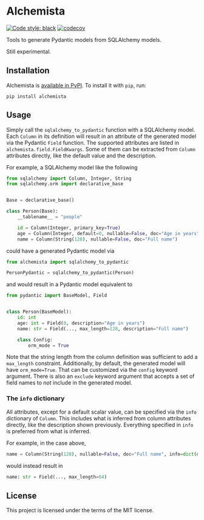 # Alchemista

[![Code style: black](https://img.shields.io/badge/code%20style-black-000000.svg)](https://github.com/psf/black)
[![codecov](https://codecov.io/gh/ggabriel96/alchemista/branch/main/graph/badge.svg?token=MYXKIH09FJ)](https://codecov.io/gh/ggabriel96/alchemista)

Tools to generate Pydantic models from SQLAlchemy models.

Still experimental.

## Installation

Alchemista is [available in PyPI](https://pypi.org/project/alchemista/).
To install it with `pip`, run:


```shell
pip install alchemista
```

## Usage

Simply call the `sqlalchemy_to_pydantic` function with a SQLAlchemy model.
Each `Column` in its definition will result in an attribute of the generated model via the Pydantic `Field` function.
The supported attributes are listed in `alchemista.field.FieldKwargs`.
Some of them can be extracted from `Column` attributes directly, like the default value and the description.

For example, a SQLAlchemy model like the following

```python
from sqlalchemy import Column, Integer, String
from sqlalchemy.orm import declarative_base


Base = declarative_base()

class Person(Base):
    __tablename__ = "people"

    id = Column(Integer, primary_key=True)
    age = Column(Integer, default=0, nullable=False, doc="Age in years")
    name = Column(String(128), nullable=False, doc="Full name")
```

could have a generated Pydantic model via

```python
from alchemista import sqlalchemy_to_pydantic

PersonPydantic = sqlalchemy_to_pydantic(Person)
```

and would result in a Pydantic model equivalent to

```python
from pydantic import BaseModel, Field


class Person(BaseModel):
    id: int
    age: int = Field(0, description="Age in years")
    name: str = Field(..., max_length=128, description="Full name")

    class Config:
        orm_mode = True
```

Note that the string length from the column definition was sufficient to add a `max_length` constraint.
Additionally, by default, the generated model will have `orm_mode=True`.
That can be customized via the `config` keyword argument.
There is also an `exclude` keyword argument that accepts a set of field names to _not_ include in the generated model.

### The `info` dictionary

All attributes, except for a default scalar value, can be specified via the `info` dictionary of `Column`.
This includes what is inferred from column attributes directly, like the description shown previously.
Everything specified in `info` is preferred from what is inferred.

For example, in the case above,

```python
name = Column(String(128), nullable=False, doc="Full name", info=dict(description=None, max_length=64))
```

would instead result in

```python
name: str = Field(..., max_length=64)
```

## License

This project is licensed under the terms of the MIT license.
